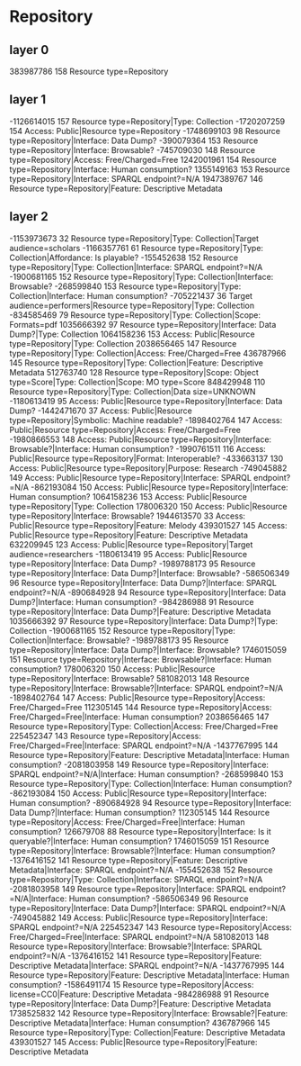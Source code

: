# Repository

## layer 0
383987786	158	Resource type=Repository
## layer 1
-1126614015	157	Resource type=Repository|Type: Collection
-1720207259	154	Access: Public|Resource type=Repository
-1748699103	98	Resource type=Repository|Interface: Data Dump?
-390079364	153	Resource type=Repository|Interface: Browsable?
-745709030	148	Resource type=Repository|Access: Free/Charged=Free
1242001961	154	Resource type=Repository|Interface: Human consumption?
1355149163	153	Resource type=Repository|Interface: SPARQL endpoint?=N/A
1947389767	146	Resource type=Repository|Feature: Descriptive Metadata
## layer 2
-1153973673	32	Resource type=Repository|Type: Collection|Target audience=scholars
-1166357761	61	Resource type=Repository|Type: Collection|Affordance: Is playable?
-155452638	152	Resource type=Repository|Type: Collection|Interface: SPARQL endpoint?=N/A
-1900681165	152	Resource type=Repository|Type: Collection|Interface: Browsable?
-268599840	153	Resource type=Repository|Type: Collection|Interface: Human consumption?
-705221437	36	Target audience=performers|Resource type=Repository|Type: Collection
-834585469	79	Resource type=Repository|Type: Collection|Scope: Formats=pdf
1035666392	97	Resource type=Repository|Interface: Data Dump?|Type: Collection
1064158236	153	Access: Public|Resource type=Repository|Type: Collection
2038656465	147	Resource type=Repository|Type: Collection|Access: Free/Charged=Free
436787966	145	Resource type=Repository|Type: Collection|Feature: Descriptive Metadata
512763740	128	Resource type=Repository|Scope: Object type=Score|Type: Collection|Scope: MO type=Score
848429948	110	Resource type=Repository|Type: Collection|Data size=UNKNOWN
-1180613419	95	Access: Public|Resource type=Repository|Interface: Data Dump?
-1442471670	37	Access: Public|Resource type=Repository|Symbolic: Machine readable?
-1898402764	147	Access: Public|Resource type=Repository|Access: Free/Charged=Free
-1980866553	148	Access: Public|Resource type=Repository|Interface: Browsable?|Interface: Human consumption?
-1990761511	116	Access: Public|Resource type=Repository|Format: Interoperable?
-433663137	130	Access: Public|Resource type=Repository|Purpose: Research
-749045882	149	Access: Public|Resource type=Repository|Interface: SPARQL endpoint?=N/A
-862193084	150	Access: Public|Resource type=Repository|Interface: Human consumption?
1064158236	153	Access: Public|Resource type=Repository|Type: Collection
178006320	150	Access: Public|Resource type=Repository|Interface: Browsable?
1944613570	33	Access: Public|Resource type=Repository|Feature: Melody
439301527	145	Access: Public|Resource type=Repository|Feature: Descriptive Metadata
632209945	123	Access: Public|Resource type=Repository|Target audience=researchers
-1180613419	95	Access: Public|Resource type=Repository|Interface: Data Dump?
-1989788173	95	Resource type=Repository|Interface: Data Dump?|Interface: Browsable?
-586506349	96	Resource type=Repository|Interface: Data Dump?|Interface: SPARQL endpoint?=N/A
-890684928	94	Resource type=Repository|Interface: Data Dump?|Interface: Human consumption?
-984286988	91	Resource type=Repository|Interface: Data Dump?|Feature: Descriptive Metadata
1035666392	97	Resource type=Repository|Interface: Data Dump?|Type: Collection
-1900681165	152	Resource type=Repository|Type: Collection|Interface: Browsable?
-1989788173	95	Resource type=Repository|Interface: Data Dump?|Interface: Browsable?
1746015059	151	Resource type=Repository|Interface: Browsable?|Interface: Human consumption?
178006320	150	Access: Public|Resource type=Repository|Interface: Browsable?
581082013	148	Resource type=Repository|Interface: Browsable?|Interface: SPARQL endpoint?=N/A
-1898402764	147	Access: Public|Resource type=Repository|Access: Free/Charged=Free
112305145	144	Resource type=Repository|Access: Free/Charged=Free|Interface: Human consumption?
2038656465	147	Resource type=Repository|Type: Collection|Access: Free/Charged=Free
225452347	143	Resource type=Repository|Access: Free/Charged=Free|Interface: SPARQL endpoint?=N/A
-1437767995	144	Resource type=Repository|Feature: Descriptive Metadata|Interface: Human consumption?
-2081803958	149	Resource type=Repository|Interface: SPARQL endpoint?=N/A|Interface: Human consumption?
-268599840	153	Resource type=Repository|Type: Collection|Interface: Human consumption?
-862193084	150	Access: Public|Resource type=Repository|Interface: Human consumption?
-890684928	94	Resource type=Repository|Interface: Data Dump?|Interface: Human consumption?
112305145	144	Resource type=Repository|Access: Free/Charged=Free|Interface: Human consumption?
126679708	88	Resource type=Repository|Interface: Is it queryable?|Interface: Human consumption?
1746015059	151	Resource type=Repository|Interface: Browsable?|Interface: Human consumption?
-1376416152	141	Resource type=Repository|Feature: Descriptive Metadata|Interface: SPARQL endpoint?=N/A
-155452638	152	Resource type=Repository|Type: Collection|Interface: SPARQL endpoint?=N/A
-2081803958	149	Resource type=Repository|Interface: SPARQL endpoint?=N/A|Interface: Human consumption?
-586506349	96	Resource type=Repository|Interface: Data Dump?|Interface: SPARQL endpoint?=N/A
-749045882	149	Access: Public|Resource type=Repository|Interface: SPARQL endpoint?=N/A
225452347	143	Resource type=Repository|Access: Free/Charged=Free|Interface: SPARQL endpoint?=N/A
581082013	148	Resource type=Repository|Interface: Browsable?|Interface: SPARQL endpoint?=N/A
-1376416152	141	Resource type=Repository|Feature: Descriptive Metadata|Interface: SPARQL endpoint?=N/A
-1437767995	144	Resource type=Repository|Feature: Descriptive Metadata|Interface: Human consumption?
-1586491174	15	Resource type=Repository|Access: license=CC0|Feature: Descriptive Metadata
-984286988	91	Resource type=Repository|Interface: Data Dump?|Feature: Descriptive Metadata
1738525832	142	Resource type=Repository|Interface: Browsable?|Feature: Descriptive Metadata|Interface: Human consumption?
436787966	145	Resource type=Repository|Type: Collection|Feature: Descriptive Metadata
439301527	145	Access: Public|Resource type=Repository|Feature: Descriptive Metadata